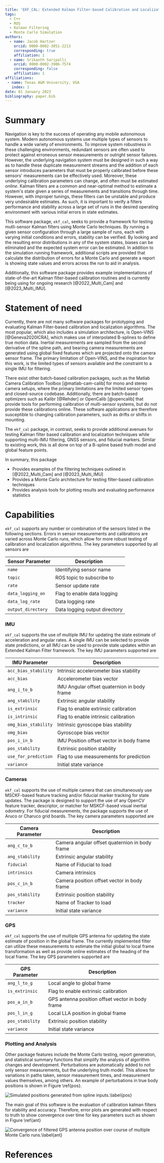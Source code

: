 ```yaml
---
title: 'EKF_CAL: Extended Kalman Filter-based Calibration and Localization'
tags:
  - C++
  - ROS
  - Kalman Filtering
  - Monte Carlo Simulation
authors:
  - name: Jacob Hartzer
    orcid: 0000-0002-3051-2213
    corresponding: true
    affiliation: 1
  - name: Srikanth Saripalli
    orcid: 0000-0002-3906-7574
    corresponding: false
    affiliation: 1
affiliations:
 - name: Texas A&M University, USA
   index: 1
date: 01 January 2023
bibliography: paper.bib
---
```


# Summary

Navigation is key to the success of operating any mobile autonomous system. Modern autonomous systems use multiple types of sensors to handle a wide variety of environments. To improve system robustness in these challenging environments, redundant sensors are often used to protect against erroneous sensor measurements or outright sensor failures. However, the underlying navigation system must be designed in such a way as to handle these duplicate measurement streams and the addition of each sensor introduces parameters that must be properly calibrated before these sensors' measurements can be effectively used. Moreover, these underlying calibration parameters can change, and often must be estimated *online*. Kalman filters are a common and near-optimal method to estimate a system's state given a series of measurements and transitions through time. However, with improper tunings, these filters can be unstable and produce very undesirable estimates. As such, it is important to verify a filters performance and stability across a large set of runs in the desired operating environment with various initial errors in state estimates.

This software package, `ekf_cal`, seeks to provide a framework for testing mutli-sensor Kalman filters using Monte Carlo techniques. By running a given sensor configuration through a large sample of runs, each with varying initial conditions and errors, stability can be verified. By looking and the resulting error distributions in any of the system states, biases can be eliminated and the expected system error can be estimated. In addition to the simulation running framework, additional scripts are provided that calculate the distribution of errors for a Monte Carlo and generate a report is showing state values and errors across the run to aid in analysis.

Additionally, this software package provides example implementations of state-of-the-art Kalman filter-based calibration routines and is currently being using for ongoing research [@2022_Multi_Cam] and [@2023_Multi_IMU].

# Statement of need

Currently, there are not many software packages for prototyping and evaluating Kalman Filter-based calibration and localization algorithms. The most popular, which also includes a simulation architecture, is Open-VINS [@Geneva2020ICRA], which makes use of interpolated B-splines to define true motion data. Inertial measurements are sampled from the second derivative of the spline path, and bearing camera measurements are generated using global fixed features which are projected onto the camera sensor frame. The primary limitation of Open-VINS, and the inspiration for this work, is the limited types of sensors available and the constraint to a single IMU for filtering.

There exist other batch-based calibration packages, such as the Matlab Camera Calibration Toolbox [@matlab-cam-calib] for mono and stereo camera setups, where the primary limitations are the limited sensor types and closed-source codebase. Additionally, there are batch-based optimizers such as Kalibr [@Rehder] or OpenCalib [@opencalib] that provide tools for performing calibration of multi-sensor systems, but do not provide these calibrations online. These software applications are therefore susceptible to changing calibration parameters, such as drifts or shifts in mounting.

The `ekf_cal` package, in contrast, seeks to provide additional avenues for testing Kalman filter based calibration and localization techniques while supporting multi-IMU filtering, GNSS sensors, and fiducial markers. Similar to existing work, this is all done on top of a B-spline based truth model and global feature points.

In summary, this package

- Provides examples of the filtering techniques outlined in [@2022_Multi_Cam] and [@2023_Multi_IMU]
- Provides a Monte Carlo architecture for testing filter-based calibration techniques
- Provides analysis tools for plotting results and evaluating performance statistics

# Capabilities
`ekf_cal` supports any number or combination of the sensors listed in the following sections. Errors in sensor measurements and calibrations are varied across Monte Carlo runs, which allow for more robust testing of calibration and localization algorithms. The key parameters supported by all sensors are

| Sensor Parameter | Description |
| --- | --- |
| `name`             | Identifying sensor name |
| `topic`            | ROS topic to subscribe to |
| `rate`             | Sensor update rate |
| `data_logging_on`  | Flag to enable data logging |
| `data_log_rate`    | Data logging rate |
| `output_directory` | Data logging output directory |

### IMU
`ekf_cal` supports the use of multiple IMU for updating the state estimate of acceleration and angular rates. A single IMU can be selected to provide state predictions, or all IMU can be used to provide state updates within an Extended Kalman Filter framework. The key IMU parameters supported are


| IMU Parameter | Description |
| --- | --- |
| `acc_bias_stability` | Intrinsic accelerometer bias stability |
| `acc_bias`           | Accelerometer bias vector |
| `ang_i_to_b`         | IMU Angular offset quaternion in body frame |
| `ang_stability`      | Extrinsic angular stability |
| `is_extrinsic`       | Flag to enable extrinsic calibration |
| `is_intrinsic`       | Flag to enable intrinsic calibration |
| `omg_bias_stability` | Intrinsic gyroscope bias stability |
| `omg_bias`           | Gyroscope bias vector |
| `pos_i_in_b`         | IMU Position offset vector in body frame |
| `pos_stability`      | Extrinsic position stability |
| `use_for_prediction` | Flag to use measurements for prediction |
| `variance`           | Initial state variance |

### Cameras
`ekf_cal` supports the use of multiple camera that can simultaneously use MSCKF-based feature tracking and/or fiducial marker tracking for state updates. The package is designed to support the use of any OpenCV feature tracker, descriptor, or matcher for MSKCF-based visual inertial odometry. For fiducial measurements, the package supports the use of Aruco or Charuco grid boards. The key camera parameters supported are

| Camera Parameter | Description |
| --- | --- |
| `ang_c_to_b`    | Camera angular offset quaternion in body frame |
| `ang_stability` | Extrinsic angular stability |
| `fiducial`      | Name of Fiducial to load |
| `intrinsics`    | Camera intrinsics |
| `pos_c_in_b`    | Camera position offset vector in body frame |
| `pos_stability` | Extrinsic position stability |
| `tracker`       | Name of Tracker to load |
| `variance`      | Initial state variance |

### GPS
`ekf_cal` supports the use of multiple GPS antenna for updating the state estimate of position in the global frame. The currently implemented filter can utilize these measurements to estimate the initial global to local frame transformation as well as provide online estimates of the heading of the local frame. The key GPS parameters supported are

| GPS Parameter | Description |
| --- | --- |
| `ang_l_to_g`    | Local angle to global frame |
| `is_extrinsic`  | Flag to enable extrinsic calibration |
| `pos_a_in_b`    | GPS antenna position offset vector in body frame |
| `pos_l_in_g`    | Local LLA position in global frame |
| `pos_stability` | Extrinsic position stability |
| `variance`      | Initial state variance |

### Plotting and Analysis
Other package features include the Monte Carlo testing, report generation, and statistical summary functions that simplify the analysis of algorithm changes and development. Perturbations are automatically added to not only sensor measurements, but the underlying truth model. This allows for variations in paths taken, sensor measurement times, and measurement values themselves, among others. An example of perturbations in true body positions is shown in Figure \ref{pos}.

![Simulated positions generated from spline inputs.\label{pos}](png/body-pos.png)

The main goal of this software is the evaluation of calibration kalman filters for stability and accuracy. Therefore, error plots are generated with respect to truth to show convergence over time for key parameters such as shown in Figure \ref{ant}


![Convergence of filtered GPS antenna position over course of multiple Monte Carlo runs.\label{ant}](png/gps-ant-pos-err.png)

# References
